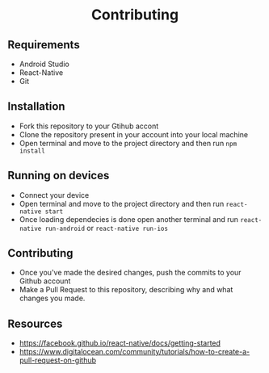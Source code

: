 <h1 align = "center">Contributing</h1>

## Requirements

 - Android Studio 
 - React-Native
 - Git
 
## Installation

 - Fork this repository to your Gtihub accont
 - Clone the repository present in your account into your local machine
 - Open terminal and move to the project directory and then run ```npm install```

## Running on devices

 - Connect your device
 - Open terminal and move to the project directory and then run ```react-native start```
 - Once loading dependecies is done open another terminal and run ```react-native run-android``` or ```react-native run-ios```

## Contributing

 - Once you've made the desired changes, push the commits to your Github account
 - Make a Pull Request to this repository, describing why and what changes you made.  
 
## Resources

 - https://facebook.github.io/react-native/docs/getting-started
 - https://www.digitalocean.com/community/tutorials/how-to-create-a-pull-request-on-github
